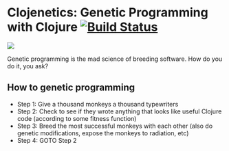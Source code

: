 # Clojenetics: Genetic Programming with Clojure [![Build Status](https://travis-ci.org/emilyagras/clojenetics.svg?branch=master)](https://travis-ci.org/emilyagras/clojenetics)

![](https://frinkiac.com/meme/S04E17/784950.jpg?b64lines=IFRISVMgSVMgQSBUSE9VU0FORAogTU9OS0VZUw==)

Genetic programming is the mad science of breeding software. How do you do it, you ask?
## How to genetic programming
- Step 1: Give a thousand monkeys a thousand typewriters
- Step 2: Check to see if they wrote anything that looks like useful Clojure code (according to some fitness function)
- Step 3: Breed the most successful monkeys with each other (also do genetic modifications, expose the monkeys to radiation, etc)
- Step 4: GOTO Step 2

